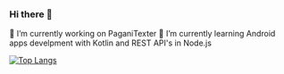 ### Hi there 👋
🔭 I’m currently working on PaganiTexter
🌱 I’m currently learning Android apps develpment with Kotlin and REST API's in Node.js

<!--
**maciekdt/maciekdt** is a ✨ _special_ ✨ repository because its `README.md` (this file) appears on your GitHub profile.

Here are some ideas to get you started:

- 🔭 I’m currently working on PaganiTexter
- 🌱 I’m currently learning Android apps develpment with Kotlin and REST API's in Node.js
- 👯 I’m looking to collaborate on ...
- 🤔 I’m looking for help with ...
- 💬 Ask me about ...
- 📫 How to reach me: ...
- 😄 Pronouns: ...
- ⚡ Fun fact: ...
-->
[![Top Langs](https://github-readme-stats.vercel.app/api/top-langs/?username=maciekdt&langs_count=8)](https://github.com/anuraghazra/github-readme-stats)

